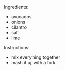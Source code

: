 Ingredients:
* avocados
* onions
* cilantro
* salt
* lime

Instructions:
* mix everything together
* mash it up with a fork

